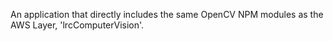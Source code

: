 An application that directly includes the same OpenCV NPM modules as the AWS Layer, 'lrcComputerVision'.
